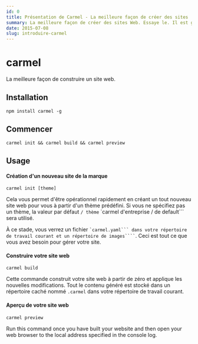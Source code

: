 ```yaml
---
id: 0
title: Présentation de Carmel - La meilleure façon de créer des sites
summary: La meilleure façon de créer des sites Web. Essaye le. Il est gratuit et open source. Il suffit de choisir un thème, une construction, prévisualiser et publier. C'est tout. Il est aussi simple que.
date: 2015-07-08
slug: introduire-carmel
---
```


# carmel

La meilleure façon de construire un site web.

## Installation

```
npm install carmel -g
```

## Commencer

```
carmel init && carmel build && carmel preview
```

## Usage

#### Création d'un nouveau site de la marque

```
carmel init [theme]
```

Cela vous permet d'être opérationnel rapidement en créant un tout nouveau site web pour vous à partir d'un thème prédéfini. Si vous ne spécifiez pas un thème, la valeur par défaut `/ thème` `carmel d'entreprise / de default``` sera utilisé.

À ce stade, vous verrez un fichier `` `carmel.yaml``` dans votre répertoire de travail courant et un répertoire de images```` ``. Ceci est tout ce que vous avez besoin pour gérer votre site.


#### Construire votre site web

```
carmel build
```

Cette commande construit votre site web à partir de zéro et applique les nouvelles modifications. Tout le contenu généré est stocké dans un répertoire caché nommé ```.carmel``` dans votre répertoire de travail courant.


#### Aperçu de votre site web

```
carmel preview
```

Run this command once you have built your website and then open your web browser to the local address specified in the console log.
